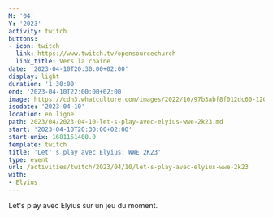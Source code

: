 ```yaml
---
M: '04'
Y: '2023'
activity: twitch
buttons:
- icon: twitch
  link: https://www.twitch.tv/opensourcechurch
  link_title: Vers la chaine
date: '2023-04-10T20:30:00+02:00'
display: light
duration: '1:30:00'
end: '2023-04-10T22:00:00+02:00'
image: https://cdn3.whatculture.com/images/2022/10/97b3abf8f012dc60-1200x675.jpg
isodate: '2023-04-10'
location: en ligne
path: 2023/04/2023-04-10-let-s-play-avec-elyius-wwe-2k23.md
start: '2023-04-10T20:30:00+02:00'
start-unix: 1681151400.0
template: twitch
title: 'Let''s play avec Elyius: WWE 2K23'
type: event
url: /activities/twitch/2023/04/10/let-s-play-avec-elyius-wwe-2k23
with:
- Elyius
---
```

Let's play avec Elyius sur un jeu du moment.